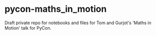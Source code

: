 # pycon-maths_in_motion

Draft private repo for notebooks and files for Tom and Gurjot's 'Maths in Motion' talk for PyCon.
